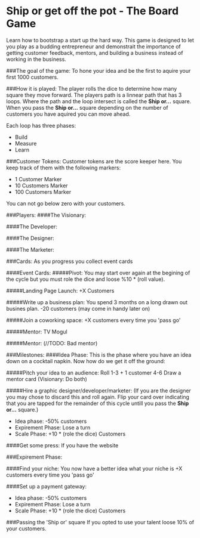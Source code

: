 Ship or get off the pot - The Board Game
===========

Learn how to bootstrap a start up the hard way. This game is designed to let you play as a budding entrepreneur and demonstrait the importance of getting customer feedback, mentors, and building a business instead of working in the business.

###The goal of the game:
To hone your idea and be the first to aquire your first 1000 customers.

###How it is played:
The player rolls the dice to determine how many square they move forward. The players path is a linnear path that has 3 loops. Where the path and the loop intersect is called the **Ship or...** square. When you pass the **Ship or...** square depending on the number of customers you have aquired you can move ahead. 

Each loop has three phases:
* Build
* Measure
* Learn

###Customer Tokens:
Customer tokens are the score keeper here. You keep track of them with the following markers:

* 1 Customer Marker
* 10 Customers Marker
* 100 Customers Marker

You can not go below zero with your customers.

###Players:
####The Visionary:

####The Developer:

####The Designer:

####The Marketer:


###Cards:
As you progress you collect event cards

####Event Cards:
#####Pivot:
You may start over again at the begining of the cycle but you must role the dice and loose %10 * (roll value).

#####Landing Page Launch:
+X Customers

#####Write up a business plan:
You spend 3 months on a long drawn out busines plan.
-20 customers
(may come in handy later on)

#####Join a coworking space:
+X customers every time you 'pass go'


#####Mentor: TV Mogul



#####Mentor: (//TODO: Bad mentor)






###Milestones:
####Idea Phase:
This is the phase where you have an idea down on a cocktail napkin. Now how do we get it off the ground:



#####Pitch your idea to an audience:
Roll
1-3 + 1 customer
4-6 Draw a mentor card
(Visionary: Do both)



#####Hire a graphic designer/developer/marketer:
(If you are the designer you may chose to discard this and roll again. Flip your card over indicating that you are tapped for the remainder of this cycle untill you pass the **Ship or...** square.)

* Idea phase: -50% customers
* Expirement Phase: Lose a turn
* Scale Phase: +10 * (role the dice) Customers

####Get some press:
If you have the website

###Expirement Phase:

####Find your niche:
You now have a better idea what your niche is
+X customers every time you 'pass go'

####Set up a payment gateway:

* Idea phase: -50% customers
* Expirement Phase: Lose a turn
* Scale Phase: +10 * (role the dice) Customers




###Passing the 'Ship or' square
If you opted to use your talent loose 10% of your customers.
